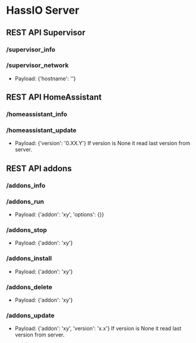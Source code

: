 # HassIO Server

## REST API Supervisor

### /supervisor_info

### /supervisor_network
- Payload: {'hostname': ''}

## REST API HomeAssistant

### /homeassistant_info

### /homeassistant_update
- Payload: {'version': '0.XX.Y'}
If version is None it read last version from server.

## REST API addons

### /addons_info

### /addons_run
- Payload: {'addon': 'xy', 'options': {}}

### /addons_stop
- Payload: {'addon': 'xy'}

### /addons_install
- Payload: {'addon': 'xy'}

### /addons_delete
- Payload: {'addon': 'xy'}

### /addons_update
- Payload: {'addon': 'xy', 'version': 'x.x'}
If version is None it read last version from server.
